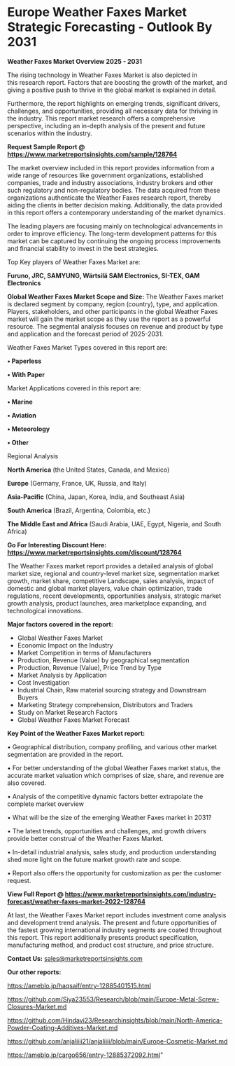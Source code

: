  # Europe Weather Faxes Market Strategic Forecasting - Outlook By 2031

<Strong> Weather Faxes Market Overview 2025 - 2031</strong>

The rising technology in Weather Faxes Market is also depicted in this research report. Factors that are boosting the growth of the market, and giving a positive push to thrive in the global market is explained in detail.

Furthermore, the report highlights on emerging trends, significant drivers, challenges, and opportunities, providing all necessary data for thriving in the industry. This report market research offers a comprehensive perspective, including an in-depth analysis of the present and future scenarios within the industry.

<strong>Request Sample Report @ <a href=https://www.marketreportsinsights.com/sample/128764>https://www.marketreportsinsights.com/sample/128764</a></strong>

The market overview included in this report provides information from a wide range of resources like government organizations, established companies, trade and industry associations, industry brokers and other such regulatory and non-regulatory bodies. The data acquired from these organizations authenticate the Weather Faxes research report, thereby aiding the clients in better decision making. Additionally, the data provided in this report offers a contemporary understanding of the market dynamics.

The leading players are focusing mainly on technological advancements in order to improve efficiency. The long-term development patterns for this market can be captured by continuing the ongoing process improvements and financial stability to invest in the best strategies.

Top Key players of Weather Faxes Market are:

<strong>Furuno, JRC, SAMYUNG, Wärtsilä SAM Electronics, SI-TEX, GAM Electronics</strong>

<strong><b>Global Weather Faxes Market Scope and Size:</b></strong>
The Weather Faxes market is declared segment by company, region (country), type, and application. Players, stakeholders, and other participants in the global Weather Faxes market will gain the market scope as they use the report as a powerful resource. The segmental analysis focuses on revenue and product by type and application and the forecast period of 2025-2031.

Weather Faxes Market Types covered in this report are:

<strong>• Paperless

• With Paper</strong>

Market Applications covered in this report are:

<strong>• Marine

• Aviation

• Meteorology

• Other</strong> 

Regional Analysis

<strong>North America</strong> (the United States, Canada, and Mexico)

<strong>Europe</strong> (Germany, France, UK, Russia, and Italy)

<strong>Asia-Pacific</strong> (China, Japan, Korea, India, and Southeast Asia)

<strong>South America</strong> (Brazil, Argentina, Colombia, etc.)

<strong>The Middle East and Africa</strong> (Saudi Arabia, UAE, Egypt, Nigeria, and South Africa)

<strong>Go For Interesting Discount Here: <a href=https://www.marketreportsinsights.com/discount/128764>https://www.marketreportsinsights.com/discount/128764</a></strong>

The Weather Faxes market report provides a detailed analysis of global market size, regional and country-level market size, segmentation market growth, market share, competitive Landscape, sales analysis, impact of domestic and global market players, value chain optimization, trade regulations, recent developments, opportunities analysis, strategic market growth analysis, product launches, area marketplace expanding, and technological innovations.

<strong><b>Major factors covered in the report:</b></strong>
<ul>
  <li>Global Weather Faxes Market </li>
  <li>Economic Impact on the Industry</li>
  <li>Market Competition in terms of Manufacturers</li>
  <li>Production, Revenue (Value) by geographical segmentation</li>
  <li>Production, Revenue (Value), Price Trend by Type</li>
  <li>Market Analysis by Application</li>
  <li>Cost Investigation</li>
  <li>Industrial Chain, Raw material sourcing strategy and Downstream Buyers</li>
  <li>Marketing Strategy comprehension, Distributors and Traders</li>
  <li>Study on Market Research Factors</li>
  <li>Global Weather Faxes Market Forecast</li>
</ul>

<strong><b>Key Point of the Weather Faxes Market report:</b></strong>

• Geographical distribution, company profiling, and various other market segmentation are provided in the report.

• For better understanding of the global Weather Faxes market status, the accurate market valuation which comprises of size, share, and revenue are also covered.

• Analysis of the competitive dynamic factors better extrapolate the complete market overview

• What will be the size of the emerging Weather Faxes market in 2031?

• The latest trends, opportunities and challenges, and growth drivers provide better construal of the Weather Faxes Market.

• In-detail industrial analysis, sales study, and production understanding shed more light on the future market growth rate and scope.

• Report also offers the opportunity for customization as per the customer request.

<strong><b>View Full Report @ <a href=https://www.marketreportsinsights.com/industry-forecast/weather-faxes-market-2022-128764>https://www.marketreportsinsights.com/industry-forecast/weather-faxes-market-2022-128764</a></b></strong>


At last, the Weather Faxes Market report includes investment come analysis and development trend analysis. The present and future opportunities of the fastest growing international industry segments are coated throughout this report. This report additionally presents product specification, manufacturing method, and product cost structure, and price structure.

<strong>Contact Us:</strong>
sales@marketreportsinsights.com

<strong>Our other reports:</strong>

<a href=https://ameblo.jp/haqsaif/entry-12885401515.html>https://ameblo.jp/haqsaif/entry-12885401515.html</a>

<a href=https://github.com/Siya23553/Research/blob/main/Europe-Metal-Screw-Closures-Market.md>https://github.com/Siya23553/Research/blob/main/Europe-Metal-Screw-Closures-Market.md</a>

<a href=https://github.com/Hindavi23/Researchinsights/blob/main/North-America-Powder-Coating-Additives-Market.md>https://github.com/Hindavi23/Researchinsights/blob/main/North-America-Powder-Coating-Additives-Market.md</a>

<a href=https://github.com/anjaliiii21/anjaliiii/blob/main/Europe-Cosmetic-Market.md>https://github.com/anjaliiii21/anjaliiii/blob/main/Europe-Cosmetic-Market.md</a>

<a href=https://ameblo.jp/cargo656/entry-12885372092.html>https://ameblo.jp/cargo656/entry-12885372092.html</a>"
